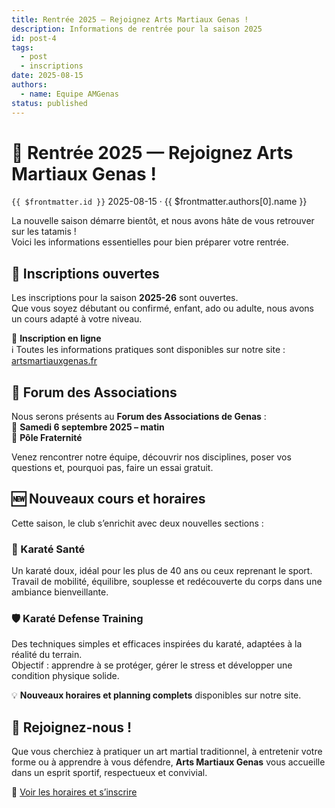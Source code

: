 ```yaml
---
title: Rentrée 2025 — Rejoignez Arts Martiaux Genas !
description: Informations de rentrée pour la saison 2025
id: post-4
tags:
  - post
  - inscriptions
date: 2025-08-15
authors:
  - name: Equipe AMGenas
status: published
---
```

# 🥋 Rentrée 2025 — Rejoignez Arts Martiaux Genas !
`{{ $frontmatter.id }}` 2025-08-15 · {{ $frontmatter.authors[0].name }}

La nouvelle saison démarre bientôt, et nous avons hâte de vous retrouver sur les tatamis !  
Voici les informations essentielles pour bien préparer votre rentrée.

## 📅 Inscriptions ouvertes

Les inscriptions pour la saison **2025-26** sont ouvertes.  
Que vous soyez débutant ou confirmé, enfant, ado ou adulte, nous avons un cours adapté à votre niveau.  

📍 **Inscription en ligne**  
ℹ️ Toutes les informations pratiques sont disponibles sur notre site : [artsmartiauxgenas.fr](/)

## 🎯 Forum des Associations

Nous serons présents au **Forum des Associations de Genas** :  
📅 **Samedi 6 septembre 2025 – matin**  
📍 **Pôle Fraternité**

Venez rencontrer notre équipe, découvrir nos disciplines, poser vos questions et, pourquoi pas, faire un essai gratuit.

## 🆕 Nouveaux cours et horaires

Cette saison, le club s’enrichit avec deux nouvelles sections :

### 🥋 Karaté Santé

Un karaté doux, idéal pour les plus de 40 ans ou ceux reprenant le sport.  
Travail de mobilité, équilibre, souplesse et redécouverte du corps dans une ambiance bienveillante.

### 🛡️ Karaté Defense Training

Des techniques simples et efficaces inspirées du karaté, adaptées à la réalité du terrain.  
Objectif : apprendre à se protéger, gérer le stress et développer une condition physique solide.

💡 **Nouveaux horaires et planning complets** disponibles sur notre site.

## 📢 Rejoignez-nous !

Que vous cherchiez à pratiquer un art martial traditionnel, à entretenir votre forme ou à apprendre à vous défendre, **Arts Martiaux Genas** vous accueille dans un esprit sportif, respectueux et convivial.

🔗 [Voir les horaires et s’inscrire](/docs/horaires)
